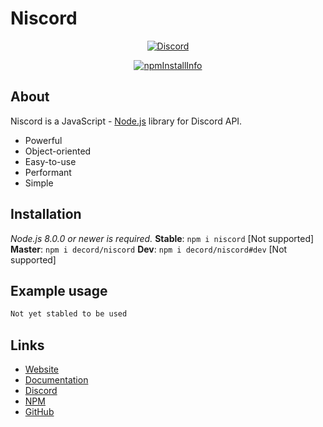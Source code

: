 # Niscord
<div align="center">
  <p>
    <a href="https://discord.gg/XrRhXNT"><img src="https://discordapp.com/api/guilds/469539054371864606/embed.png" alt="Discord" /></a>
  </p>
  <p>
    <a href="https://nodei.co/npm/niscord/"><img src="https://nodei.co/npm/niscord.png?downloads=true&stars=true" alt="npmInstallInfo" /></a>
  </p>
</div>

## About
Niscord is a JavaScript - [Node.js](https://nodejs.org) library for Discord API.
 * Powerful
 * Object-oriented
 * Easy-to-use
 * Performant
 * Simple

## Installation
*Node.js 8.0.0 or newer is required.*
**Stable**: `npm i niscord` [Not supported]
**Master**: `npm i decord/niscord`
**Dev**: `npm i decord/niscord#dev` [Not supported]

## Example usage
```js
Not yet stabled to be used
```

## Links
* [Website](https://niscord.js.org)
* [Documentation](https://niscord.js.org)
* [Discord](https://discord.gg/XrRhXNT)
* [NPM](https://npmjs.com/package/niscord)
* [GitHub](https://github.com/niscord/niscord)

